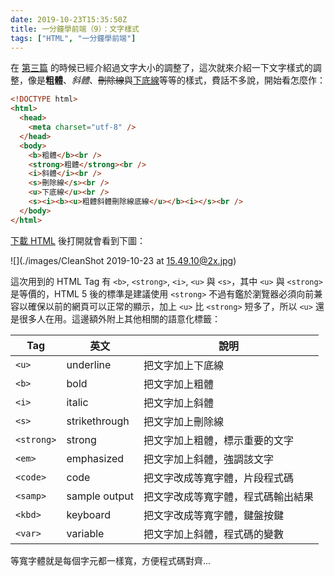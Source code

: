 ```yaml
---
date: 2019-10-23T15:35:50Z
title: 一分鐘學前端（9）：文字樣式
tags: ["HTML", "一分鐘學前端"]
---
```


在 [第三篇](https://shinychang.net/blog/一分鐘學前端-3-調整文字大小/) 的時候已經介紹過文字大小的調整了，這次就來介紹一下文字樣式的調整，像是**粗體**、_斜體_、~~刪除線~~與<u>下底線</u>等等的樣式，費話不多說，開始看怎麼作：

```html
<!DOCTYPE html>
<html>
  <head>
    <meta charset="utf-8" />
  </head>
  <body>
    <b>粗體</b><br />
    <strong>粗體</strong><br />
    <i>斜體</i><br />
    <s>刪除線</s><br />
    <u>下底線</u><br />
    <s><i><b><u>粗體斜體刪除線底線</u></b><i></s><br />
  </body>
</html>
```

<a href="data:text/text;base64,PCFET0NUWVBFIGh0bWw+CjxodG1sPgogIDxoZWFkPgogICAgPG1ldGEgY2hhcnNldD0idXRmLTgiIC8+CiAgPC9oZWFkPgogIDxib2R5PgogICAgPGI+57KX6auUPC9iPjxiciAvPgogICAgPHN0cm9uZz7nspfpq5Q8L3N0cm9uZz48YnIgLz4KICAgIDxpPuaWnOmrlDwvaT48YnIgLz4KICAgIDxzPuWIqumZpOe3mjwvcz48YnIgLz4KICAgIDx1PuS4i+W6lee3mjwvdT48YnIgLz4KICAgIDxzPjxpPjxiPjx1Pueyl+mrlOaWnOmrlOWIqumZpOe3muW6lee3mjwvdT48L2I+PGk+PC9zPjxiciAvPgogIDwvYm9keT4KPC9odG1sPg==" download="index.html">下載 HTML</a> 後打開就會看到下圖：

![](./images/CleanShot 2019-10-23 at 15.49.10@2x.jpg)

這次用到的 HTML Tag 有 `<b>`, `<strong>`, `<i>`, `<u>` 與 `<s>`，其中 `<u>` 與 `<strong>` 是等價的，HTML 5 後的標準是建議使用 `<strong>` 不過有鑑於瀏覽器必須向前兼容以確保以前的網頁可以正常的顯示，加上 `<u>` 比 `<strong>` 短多了，所以 `<u>` 還是很多人在用。這邊額外附上其他相關的語意化標籤：

| Tag        | 英文          | 說明                               |
| ---------- | ------------- | ---------------------------------- |
| `<u>`      | underline     | 把文字加上下底線                   |
| `<b>`      | bold          | 把文字加上粗體                     |
| `<i>`      | italic        | 把文字加上斜體                     |
| `<s>`      | strikethrough | 把文字加上刪除線                   |
| `<strong>` | strong        | 把文字加上粗體，標示重要的文字     |
| `<em>`     | emphasized    | 把文字加上斜體，強調該文字         |
| `<code>`   | code          | 把文字改成等寬字體，片段程式碼     |
| `<samp>`   | sample output | 把文字改成等寬字體，程式碼輸出結果 |
| `<kbd>`    | keyboard      | 把文字改成等寬字體，鍵盤按鍵       |
| `<var>`    | variable      | 把文字加上斜體，程式碼的變數       |

等寬字體就是每個字元都一樣寬，方便程式碼對齊...
